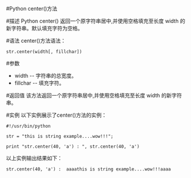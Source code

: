 #Python center()方法


#描述
Python center() 返回一个原字符串居中,并使用空格填充至长度 width 的新字符串。默认填充字符为空格。

#语法
center()方法语法：

```
str.center(width[, fillchar])
```
#参数

- width -- 字符串的总宽度。
- fillchar -- 填充字符。

#返回值
该方法返回一个原字符串居中,并使用空格填充至长度 width 的新字符串。

#实例
以下实例展示了center()方法的实例：

```
#!/usr/bin/python

str = "this is string example....wow!!!";

print "str.center(40, 'a') : ", str.center(40, 'a')
```

以上实例输出结果如下：

```
str.center(40, 'a') :  aaaathis is string example....wow!!!aaaa
```